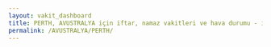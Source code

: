 ```yaml
---
layout: vakit_dashboard
title: PERTH, AVUSTRALYA için iftar, namaz vakitleri ve hava durumu - ilçe/eyalet seç
permalink: /AVUSTRALYA/PERTH/
---
```


<script type="text/javascript">
  var GLOBAL_COUNTRY = 'AVUSTRALYA';
  var GLOBAL_CITY = 'PERTH';
  var GLOBAL_STATE = '';
  var lat = 72;
  var lon = 21;
</script>
